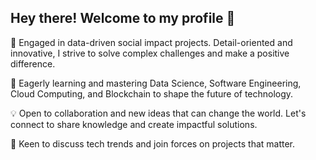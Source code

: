 ## Hey there! Welcome to my profile 👋

🔭 Engaged in data-driven social impact projects. Detail-oriented and innovative, I strive to solve complex challenges and make a positive difference.

🌱 Eagerly learning and mastering Data Science, Software Engineering, Cloud Computing, and Blockchain to shape the future of technology.

💡 Open to collaboration and new ideas that can change the world. Let's connect to share knowledge and create impactful solutions.

🚀 Keen to discuss tech trends and join forces on projects that matter. 


